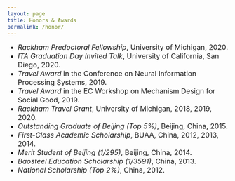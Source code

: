 ```yaml
---
layout: page
title: Honors & Awards
permalink: /honor/
---
```


<ul>
        <li><font size="3"> <i>Rackham Predoctoral Fellowship</i>, University of Michigan, 2020.</font></li>
        <li><font size="3"> <i>ITA Graduation Day Invited Talk</i>, University of California, San Diego, 2020.</font></li>
        <li><font size="3"> <i>Travel Award</i> in the Conference on Neural Information Processing Systems, 2019.</font></li>
        <li><font size="3"> <i>Travel Award</i> in the EC Workshop on Mechanism Design for Social Good, 2019.</font></li>
        <li><font size="3"> <i>Rackham Travel Grant</i>, University of Michigan, 2018, 2019, 2020.</font></li>
        <li><font size="3"> <i>Outstanding Graduate of Beijing (Top 5%)</i>, Beijing, China, 2015.</font></li>
        <li><font size="3"> <i>First-Class Academic Scholarship</i>, BUAA, China, 2012, 2013, 2014.</font></li>
        <li><font size="3"> <i>Merit Student of Beijing (1/295)</i>, Beijing, China, 2014.</font></li>
        <li><font size="3"> <i>Baosteel Education Scholarship (1/3591)</i>, China, 2013.</font></li>
        <li><font size="3"> <i>National Scholarship (Top 2%)</i>, China, 2012.</font></li>
     </ul>